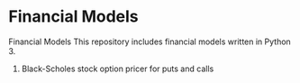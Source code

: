 # Financial Models
Financial Models
This repository includes financial models written in Python 3.
1. Black-Scholes stock option pricer for puts and calls

